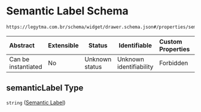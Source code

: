 # Semantic Label Schema

```txt
https://legytma.com.br/schema/widget/drawer.schema.json#/properties/semanticLabel
```




| Abstract            | Extensible | Status         | Identifiable            | Custom Properties | Additional Properties | Access Restrictions | Defined In                                                                         |
| :------------------ | ---------- | -------------- | ----------------------- | :---------------- | --------------------- | ------------------- | ---------------------------------------------------------------------------------- |
| Can be instantiated | No         | Unknown status | Unknown identifiability | Forbidden         | Allowed               | none                | [drawer.schema.json\*](../schema/widget/drawer.schema.json "open original schema") |

## semanticLabel Type

`string` ([Semantic Label](drawer-properties-semantic-label.md))
